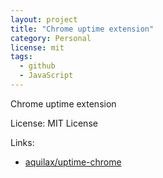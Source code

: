 ```yaml
---
layout: project
title: "Chrome uptime extension"
category: Personal
license: mit
tags:
  - github
  - JavaScript
---
```


Chrome uptime extension

License: MIT License

Links:

* [aquilax/uptime-chrome](https://github.com/aquilax/uptime-chrome)
